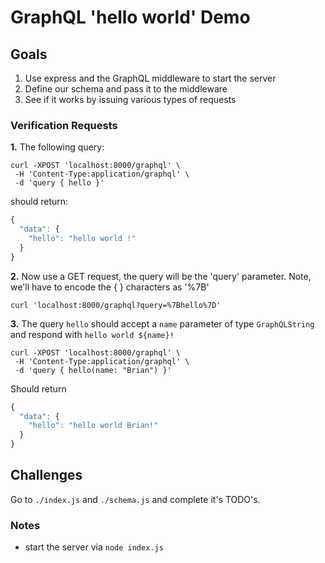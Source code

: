 # GraphQL 'hello world' Demo

## Goals

1. Use express and the GraphQL middleware to start the server
2. Define our schema and pass it to the middleware
3. See if it works by issuing various types of requests

### Verification Requests

__1.__ The following query:
```
curl -XPOST 'localhost:8000/graphql' \
 -H 'Content-Type:application/graphql' \
 -d 'query { hello }'
```

should return:

```js
{
  "data": {
    "hello": "hello world !"
  }
}
```

__2.__ Now use a GET request, the query will be the 'query' parameter. Note, we'll have to encode the { } characters as '%7B'

```
curl 'localhost:8000/graphql?query=%7Bhello%7D'
```

__3.__ The query `hello` should accept a `name` parameter of type `GraphQLString` and respond with `hello world ${name}!`

```
curl -XPOST 'localhost:8000/graphql' \
 -H 'Content-Type:application/graphql' \
 -d 'query { hello(name: "Brian") }'
```
Should return

```js
{
  "data": {
    "hello": "hello world Brian!"
  }
}
```

## Challenges

Go to `./index.js` and `./schema.js` and complete it's TODO's.

### Notes

- start the server via `node index.js`
